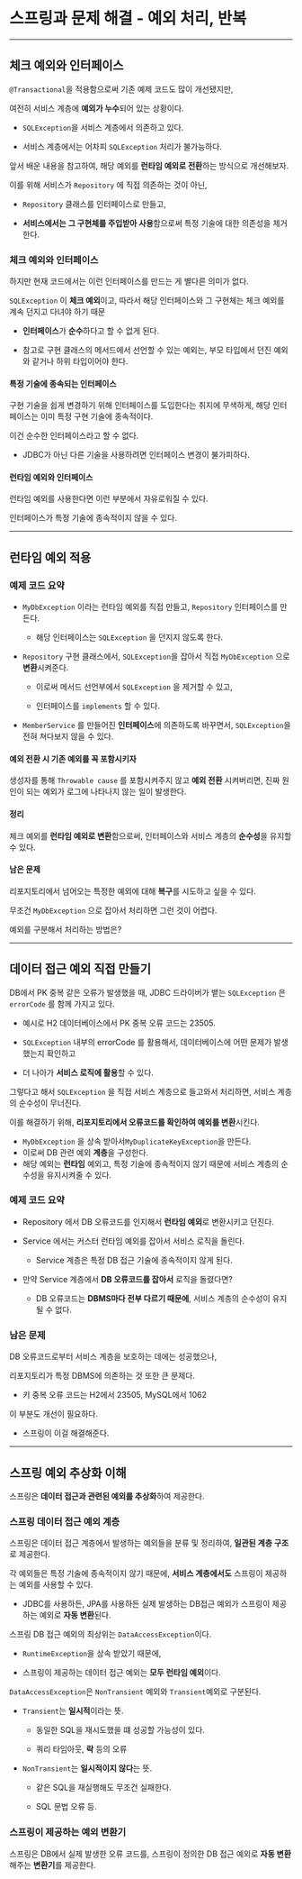 # 스프링과 문제 해결 - 예외 처리, 반복

---

## 체크 예외와 인터페이스

`@Transactional`을 적용함으로써 기존 예제 코드도 많이 개선됐지만,

여전히 서비스 계층에 **예외가 누수**되어 있는 상황이다.

- `SQLException`을 서비스 계층에서 의존하고 있다.

- 서비스 계층에서는 어차피 `SQLException` 처리가 불가능하다. 

앞서 배운 내용을 참고하여, 해당 예외를 **런타임 예외로 전환**하는 방식으로 개선해보자.

이를 위해 서비스가 `Repository` 에 직접 의존하는 것이 아닌,

- `Repository` 클래스를 인터페이스로 만들고,

- **서비스에서는 그 구현체를 주입받아 사용**함으로써 특정 기술에 대한 의존성을 제거한다.

### 체크 예외와 인터페이스

하지만 현재 코드에서는 이런 인터페이스를 만드는 게 별다른 의미가 없다.

`SQLException` 이 **체크 예외**이고, 따라서 해당 인터페이스와 그 구현체는 체크 예외를 계속 던지고 다녀야 하기 때문

- **인터페이스**가 **순수**하다고 할 수 없게 된다.

- 참고로 구현 클래스의 메서드에서 선언할 수 있는 예외는, 부모 타입에서 던진 예외와 같거나 하위 타입이어야 한다.

#### 특정 기술에 종속되는 인터페이스

구현 기술을 쉽게 변경하기 위해 인터페이스를 도입한다는 취지에 무색하게, 해당 인터페이스는 이미 특정 구현 기술에 종속적이다.

이건 순수한 인터페이스라고 할 수 없다.

- JDBC가 아닌 다른 기술을 사용하려면 인터페이스 변경이 불가피하다.

#### 런타임 예외와 인터페이스

런타임 예외를 사용한다면 이런 부분에서 자유로워질 수 있다.

인터페이스가 특정 기술에 종속적이지 않을 수 있다.

---

## 런타임 예외 적용

### 예제 코드 요약

- `MyDbException` 이라는 런타임 예외를 직접 만들고, `Repository` 인터페이스를 만든다.
  
  - 해당 인터페이스는 `SQLException` 을 던지지 않도록 한다.

- `Repository` 구현 클래스에서, `SQLException`을 잡아서 직접 `MyDbException` 으로 **변환**시켜준다.
  
  - 이로써 메서드 선언부에서 `SQLException` 을 제거할 수 있고,
  
  - 인터페이스를 `implements` 할 수 있다.

- `MemberService` 를 만들어진 **인터페이스**에 의존하도록 바꾸면서, `SQLException`을 전혀 쳐다보지 않을 수 있다.

#### 예외 전환 시 기존 예외를 꼭 포함시키자

생성자를 통해 `Throwable cause` 를 포함시켜주지 않고 **예외 전환** 시켜버리면, 진짜 원인이 되는 예외가 로그에 나타나지 않는 일이 발생한다.

#### 정리

체크 예외를 **런타임 예외로 변환**함으로써, 인터페이스와 서비스 계층의 **순수성**을 유지할 수 있다.

#### 남은 문제

리포지토리에서 넘어오는 특정한 예외에 대해 **복구**를 시도하고 싶을 수 있다.

무조건 `MyDbException` 으로 잡아서 처리하면 그런 것이 어렵다.

예외를 구분해서 처리하는 방법은?

---

## 데이터 접근 예외 직접 만들기

DB에서 PK 중복 같은 오류가 발생했을 때, JDBC 드라이버가 뱉는 `SQLException` 은 `errorCode` 를 함께 가지고 있다.

- 예시로 H2 데이터베이스에서 PK 중복 오류 코드는 23505.

- `SQLException` 내부의 errorCode 를 활용해서, 데이터베이스에 어떤 문제가 발생했는지 확인하고

- 더 나아가 **서비스 로직에 활용**할 수 있다.

그렇다고 해서 `SQLException` 을 직접 서비스 계층으로 들고와서 처리하면, 서비스 계층의 순수성이 무너진다.

이를 해결하기 위해, **리포지토리에서 오류코드를 확인하여 예외를 변환**시킨다.

- `MyDbException` 을 상속 받아서`MyDuplicateKeyException`을 만든다. 
- 이로써 DB 관련 예외 **계층**을 구성한다.
- 해당 예외는 **런타임** 예외고, 특정 기술에 종속적이지 않기 때문에 서비스 계층의 순수성을 유지시켜줄 수 있다.

### 예제 코드 요약

- Repository 에서 DB 오류코드를 인지해서 **런타임 예외**로 변환시키고 던진다.

- Service 에서는 커스터 런타임 예외를 잡아서 서비스 로직을 돌린다.
  
  - Service 계층은 특정 DB 접근 기술에 종속적이지 않게 된다.

- 만약 Service 계층에서 **DB 오류코드를 잡아서** 로직을 돌렸다면?
  
  - DB 오류코드는 **DBMS마다 전부 다르기 때문에**, 서비스 계층의 순수성이 유지될 수 없다.

### 남은 문제

DB 오류코드로부터 서비스 계층을 보호하는 데에는 성공했으나,

리포지토리가 특정 DBMS에 의존하는 것 또한 큰 문제다.

- 키 중복 오류 코드는 H2에서 23505, MySQL에서 1062

이 부분도 개선이 필요하다.

- 스프링이 이걸 해결해준다.

---

## 스프링 예외 추상화 이해

스프링은 **데이터 접근과 관련된 예외를 추상화**하여 제공한다.

### 스프링 데이터 접근 예외 계층

스프링은 데이터 접근 계층에서 발생하는 예외들을 분류 및 정리하여, **일관된 계층 구조**로 제공한다.

각 예외들은 특정 기술에 종속적이지 않기 때문에, **서비스 계층에서도** 스프링이 제공하는 예외를 사용할 수 있다.

- JDBC를 사용하든, JPA를 사용하든 실제 발생하는 DB접근 예외가 스프링이 제공하는 예외로 **자동 변환**된다.

스프링 DB 접근 예외의 최상위는 `DataAccessException`이다.

- `RuntimeException`을 상속 받았기 때문에,

- 스프링이 제공하는 데이터 접근 예외는 **모두 런타임 예외**이다.

`DataAccessException`은 `NonTransient` 예외와 `Transient`예외로 구분된다.

- `Transient`는 **일시적**이라는 뜻.
  
  - 동일한 SQL을 재시도했을 떄 성공할 가능성이 있다.
  
  - 쿼리 타임아웃, **락** 등의 오류

- `NonTransient`는 **일시적이지 않다**는 뜻.
  
  - 같은 SQL을 재실행해도 무조건 실패한다.
  
  - SQL 문법 오류 등.

### 스프링이 제공하는 예외 변환기

스프링은 DB에서 실제 발생한 오류 코드를, 스프링이 정의한 DB 접근 예외로 **자동 변환**해주는 **변환기**를 제공한다.
